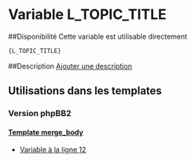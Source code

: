 # Variable L_TOPIC_TITLE

##Disponibilité
Cette variable est utilisable directement

```html
{L_TOPIC_TITLE}
```

##Description
[Ajouter une description](https://fa-tvars.appspot.com/var/L_TOPIC_TITLE)

## Utilisations dans les templates

### Version phpBB2

#### [Template merge_body](subsilver/merge_body.md#readme)
* [Variable &agrave; la ligne 12](../subsilver/merge_body.tpl#L12)